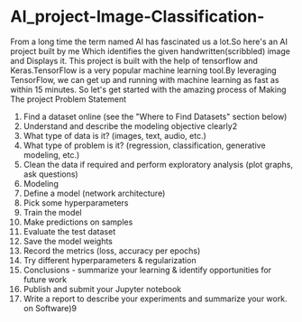 # AI_project-Image-Classification-

From a long time the term named AI has fascinated us a lot.So here's an AI project
built by me Which identifies the given handwritten(scribbled) image and Displays it.
This project is built with the help of tensorflow and Keras.TensorFlow is a very popular
machine learning tool.By leveraging TensorFlow, we can get up and running with machine
learning as fast as within 15 minutes.
So let's get started with the amazing process of Making The project
Problem Statement
1. Find a dataset online (see the "Where to Find Datasets" section below)
2. Understand and describe the modeling objective clearly2
1. What type of data is it? (images, text, audio, etc.)
2. What type of problem is it? (regression, classification, generative modeling, etc.)
3. Clean the data if required and perform exploratory analysis (plot graphs, ask questions)
4. Modeling
1. Define a model (network architecture)
2. Pick some hyperparameters
3. Train the model
4. Make predictions on samples
5. Evaluate the test dataset
6. Save the model weights
7. Record the metrics (loss, accuracy per epochs)
8. Try different hyperparameters & regularization
5. Conclusions - summarize your learning & identify opportunities for future work
6. Publish and submit your Jupyter notebook
7. Write a report to describe your experiments and summarize your work.
on Software)9
